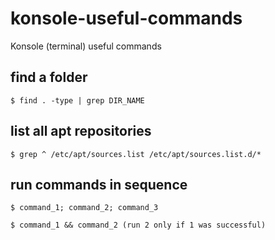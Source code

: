 # konsole-useful-commands
Konsole (terminal) useful commands 


## find a folder
```$ find . -type | grep DIR_NAME```
## list all apt repositories 
```$ grep ^ /etc/apt/sources.list /etc/apt/sources.list.d/*```

## run commands in sequence
```$ command_1; command_2; command_3```

```$ command_1 && command_2 (run 2 only if 1 was successful)```
